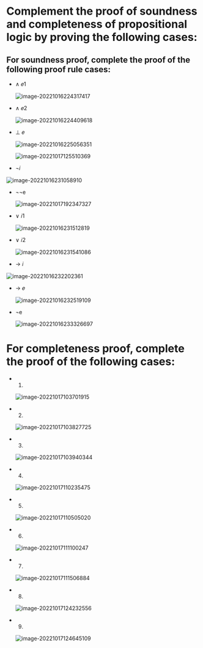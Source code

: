 # Complement the proof of soundness and  completeness of propositional logic by proving the  following cases:

## For soundness proof, complete the proof of the  following proof rule cases:

- ∧ 𝑒1

  ![image-20221016224317417](C:/Users/zhy19/AppData/Roaming/Typora/typora-user-images/image-20221016224317417.png)

- ∧ 𝑒2

  ![image-20221016224409618](C:/Users/zhy19/AppData/Roaming/Typora/typora-user-images/image-20221016224409618.png)

- ⊥ 𝑒

  ![image-20221016225056351](C:/Users/zhy19/AppData/Roaming/Typora/typora-user-images/image-20221016225056351.png)

  ![image-20221017125510369](../../source/images/10205101530-%E8%B5%B5%E6%99%97%E7%91%9C-%E7%AC%AC%E4%BA%8C%E6%AC%A1%E4%BD%9C%E4%B8%9A/image-20221017125510369.png)

-  ¬𝑖

  ![image-20221016231058910](../../source/images/10205101530-%E8%B5%B5%E6%99%97%E7%91%9C-%E7%AC%AC%E4%BA%8C%E6%AC%A1%E4%BD%9C%E4%B8%9A/image-20221016231058910.png)

- ¬¬e

  ![image-20221017192347327](../../source/images/10205101530-%E8%B5%B5%E6%99%97%E7%91%9C-%E7%AC%AC%E4%BA%8C%E6%AC%A1%E4%BD%9C%E4%B8%9A/image-20221017192347327.png)

- ∨ 𝑖1

  ![image-20221016231512819](C:/Users/zhy19/AppData/Roaming/Typora/typora-user-images/image-20221016231512819.png)

- ∨ 𝑖2

  ![image-20221016231541086](C:/Users/zhy19/AppData/Roaming/Typora/typora-user-images/image-20221016231541086.png)

-  → 𝑖

  ![image-20221016232202361](C:/Users/zhy19/AppData/Roaming/Typora/typora-user-images/image-20221016232202361.png)

- → 𝑒

  ![image-20221016232519109](C:/Users/zhy19/AppData/Roaming/Typora/typora-user-images/image-20221016232519109.png)

- ¬e

  ![image-20221016233326697](C:/Users/zhy19/AppData/Roaming/Typora/typora-user-images/image-20221016233326697.png)

# For completeness proof, complete the proof of the  following cases:

- 1.

  ![image-20221017103701915](../../source/images/10205101530-%E8%B5%B5%E6%99%97%E7%91%9C-%E7%AC%AC%E4%BA%8C%E6%AC%A1%E4%BD%9C%E4%B8%9A/image-20221017103701915.png)

- 2.

  ![image-20221017103827725](../../source/images/10205101530-%E8%B5%B5%E6%99%97%E7%91%9C-%E7%AC%AC%E4%BA%8C%E6%AC%A1%E4%BD%9C%E4%B8%9A/image-20221017103827725.png)

- 3.

  ![image-20221017103940344](../../source/images/10205101530-%E8%B5%B5%E6%99%97%E7%91%9C-%E7%AC%AC%E4%BA%8C%E6%AC%A1%E4%BD%9C%E4%B8%9A/image-20221017103940344.png)

- 4.

  ![image-20221017110235475](../../source/images/10205101530-%E8%B5%B5%E6%99%97%E7%91%9C-%E7%AC%AC%E4%BA%8C%E6%AC%A1%E4%BD%9C%E4%B8%9A/image-20221017110235475.png)

- 5.

  ![image-20221017110505020](../../source/images/10205101530-%E8%B5%B5%E6%99%97%E7%91%9C-%E7%AC%AC%E4%BA%8C%E6%AC%A1%E4%BD%9C%E4%B8%9A/image-20221017110505020.png)

- 6.

  ![image-20221017111100247](../../source/images/10205101530-%E8%B5%B5%E6%99%97%E7%91%9C-%E7%AC%AC%E4%BA%8C%E6%AC%A1%E4%BD%9C%E4%B8%9A/image-20221017111100247.png)

- 7.

  ![image-20221017111506884](../../source/images/10205101530-%E8%B5%B5%E6%99%97%E7%91%9C-%E7%AC%AC%E4%BA%8C%E6%AC%A1%E4%BD%9C%E4%B8%9A/image-20221017111506884.png)

- 8.

  ![image-20221017124232556](../../source/images/10205101530-%E8%B5%B5%E6%99%97%E7%91%9C-%E7%AC%AC%E4%BA%8C%E6%AC%A1%E4%BD%9C%E4%B8%9A/image-20221017124232556.png)

- 9.

  ![image-20221017124645109](../../source/images/10205101530-%E8%B5%B5%E6%99%97%E7%91%9C-%E7%AC%AC%E4%BA%8C%E6%AC%A1%E4%BD%9C%E4%B8%9A/image-20221017124645109.png)
